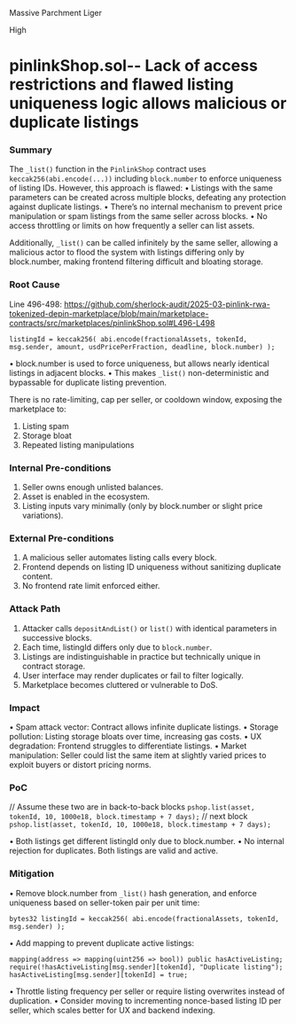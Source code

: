Massive Parchment Liger

High

# pinlinkShop.sol-- Lack of access restrictions and flawed listing uniqueness logic allows malicious or duplicate listings

### Summary

The `_list()` function in the `PinlinkShop` contract uses `keccak256(abi.encode(...))` including `block.number` to enforce uniqueness of listing IDs. However, this approach is flawed:
 • Listings with the same parameters can be created across multiple blocks, defeating any protection against duplicate listings.
 • There’s no internal mechanism to prevent price manipulation or spam listings from the same seller across blocks.
 • No access throttling or limits on how frequently a seller can list assets.

Additionally, `_list()` can be called infinitely by the same seller, allowing a malicious actor to flood the system with listings differing only by block.number, making frontend filtering difficult and bloating storage.


### Root Cause

Line 496-498: https://github.com/sherlock-audit/2025-03-pinlink-rwa-tokenized-depin-marketplace/blob/main/marketplace-contracts/src/marketplaces/pinlinkShop.sol#L496-L498

`listingId = keccak256(
  abi.encode(fractionalAssets, tokenId, msg.sender, amount, usdPricePerFraction, deadline, block.number)
);`

 • block.number is used to force uniqueness, but allows nearly identical listings in adjacent blocks.
 • This makes `_list()` non-deterministic and bypassable for duplicate listing prevention.

There is no rate-limiting, cap per seller, or cooldown window, exposing the marketplace to:
 1. Listing spam
 2. Storage bloat
 3. Repeated listing manipulations



### Internal Pre-conditions

1. Seller owns enough unlisted balances.
2. Asset is enabled in the ecosystem.
3. Listing inputs vary minimally (only by block.number or slight price variations).



### External Pre-conditions

1. A malicious seller automates listing calls every block.
2. Frontend depends on listing ID uniqueness without sanitizing duplicate content.
3. No frontend rate limit enforced either.


### Attack Path

1. Attacker calls `depositAndList()` or `list()` with identical parameters in successive blocks.
2. Each time, listingId differs only due to `block.number`.
3. Listings are indistinguishable in practice but technically unique in contract storage.
4. User interface may render duplicates or fail to filter logically.
5. Marketplace becomes cluttered or vulnerable to DoS.



### Impact

• Spam attack vector: Contract allows infinite duplicate listings.
• Storage pollution: Listing storage bloats over time, increasing gas costs.
• UX degradation: Frontend struggles to differentiate listings.
• Market manipulation: Seller could list the same item at slightly varied prices to exploit buyers or distort pricing norms.



### PoC

// Assume these two are in back-to-back blocks
`pshop.list(asset, tokenId, 10, 1000e18, block.timestamp + 7 days);`
// next block
`pshop.list(asset, tokenId, 10, 1000e18, block.timestamp + 7 days);`

 • Both listings get different listingId only due to block.number.
 • No internal rejection for duplicates. Both listings are valid and active.



### Mitigation

• Remove block.number from `_list()` hash generation, and enforce uniqueness based on seller-token pair per unit time:

`bytes32 listingId = keccak256(
  abi.encode(fractionalAssets, tokenId, msg.sender)
);`

• Add mapping to prevent duplicate active listings:

`mapping(address => mapping(uint256 => bool)) public hasActiveListing;`
`require(!hasActiveListing[msg.sender][tokenId], "Duplicate listing");
hasActiveListing[msg.sender][tokenId] = true;`

 • Throttle listing frequency per seller or require listing overwrites instead of duplication.
 • Consider moving to incrementing nonce-based listing ID per seller, which scales better for UX and backend indexing.

